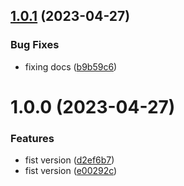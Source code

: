 ## [1.0.1](https://github.com/codibre/chooser-factory/compare/v1.0.0...v1.0.1) (2023-04-27)


### Bug Fixes

* fixing docs ([b9b59c6](https://github.com/codibre/chooser-factory/commit/b9b59c617bf13faae8a84fa0e1d04bab6da99170))

# 1.0.0 (2023-04-27)


### Features

* fist version ([d2ef6b7](https://github.com/codibre/chooser-factory/commit/d2ef6b7e0f0f60ebd4fce711c5011e03f67a1f46))
* fist version ([e00292c](https://github.com/codibre/chooser-factory/commit/e00292cf0f8fdde62503011e443ce1ac12e19b4a))
